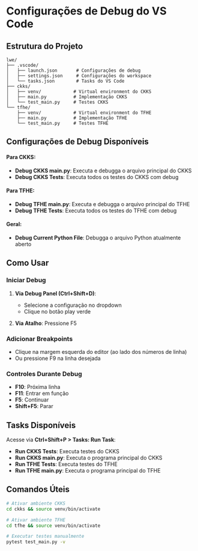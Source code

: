 # Configurações de Debug do VS Code

## Estrutura do Projeto

```
lwe/
├── .vscode/
│   ├── launch.json       # Configurações de debug
│   ├── settings.json     # Configurações do workspace
│   └── tasks.json        # Tasks do VS Code
├── ckks/
│   ├── venv/            # Virtual environment do CKKS
│   ├── main.py          # Implementação CKKS
│   └── test_main.py     # Testes CKKS
└── tfhe/
    ├── venv/            # Virtual environment do TFHE
    ├── main.py          # Implementação TFHE
    └── test_main.py     # Testes TFHE
```

## Configurações de Debug Disponíveis

#### Para CKKS:
- **Debug CKKS main.py**: Executa e debugga o arquivo principal do CKKS
- **Debug CKKS Tests**: Executa todos os testes do CKKS com debug

#### Para TFHE:
- **Debug TFHE main.py**: Executa e debugga o arquivo principal do TFHE
- **Debug TFHE Tests**: Executa todos os testes do TFHE com debug

#### Geral:
- **Debug Current Python File**: Debugga o arquivo Python atualmente aberto

## Como Usar

### Iniciar Debug
1. **Via Debug Panel (Ctrl+Shift+D)**:
   - Selecione a configuração no dropdown
   - Clique no botão play verde

2. **Via Atalho**: Pressione F5

### Adicionar Breakpoints
- Clique na margem esquerda do editor (ao lado dos números de linha)
- Ou pressione F9 na linha desejada

### Controles Durante Debug
- **F10**: Próxima linha
- **F11**: Entrar em função
- **F5**: Continuar
- **Shift+F5**: Parar

## Tasks Disponíveis

Acesse via **Ctrl+Shift+P > Tasks: Run Task**:

- **Run CKKS Tests**: Executa testes do CKKS
- **Run CKKS main.py**: Executa o programa principal do CKKS
- **Run TFHE Tests**: Executa testes do TFHE
- **Run TFHE main.py**: Executa o programa principal do TFHE

## Comandos Úteis

```bash
# Ativar ambiente CKKS
cd ckks && source venv/bin/activate

# Ativar ambiente TFHE  
cd tfhe && source venv/bin/activate

# Executar testes manualmente
pytest test_main.py -v
```
